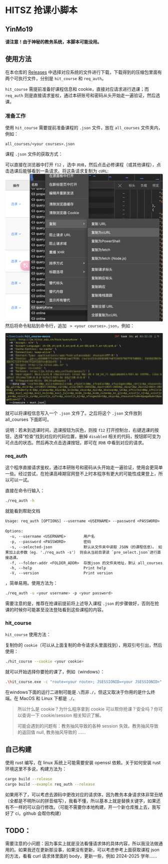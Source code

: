 # HITSZ 抢课小脚本

## YinMo19

**请注意！由于神秘的教务系统，本脚本可能没用。**

## 使用方法

在本仓库的 [Releases](https://github.com/YinMo19/hit_course/releases) 中选择对应系统的文件进行下载，下载得到的压缩包里面有两个可执行文件，分别是 `hit_course` 和 `req_auth`。

`hit_course` 需提前准备好课程信息和 cookie，直接对应请求进行选课；而 `req_auth` 则是直接请求鉴权，通过本研账号和密码从头开始走一遍验证，然后选课。

### 准备工作

使用 `hit_course` 需要提前准备课程的 `.json` 文件，放在 `all_courses` 文件夹内，例如：

```
all_courses/<your courses>.json
```

课程 `.json` 文件的获取方式：

可以直接在浏览器中打开 `f12` ，选中 `网络`，然后点击必修课程（或其他课程），点击选课后能够看到一条请求。将这条请求复制为 `cURL`:
![browser](static/QQ_1734983191878.png)
然后将命令粘贴到命令行，追加 ` > <your courses>.json`，例如：

![](static/QQ_1734983307628.png)

就可以将课程信息写入一个 `.json` 文件了。之后将这个 `.json` 文件放到 all_courses 下面即可。

说明：若未到选课时间，选课按钮为灰色，则按 `f12` 打开控制台，右键选课的按钮，选择“检查”找到对应的代码位置，删掉 `disabled` 相关的代码，按钮即可变为可点击的状态。然后再次点击选课按钮，即可在 `网络` 中看到对应的请求。

### req_auth

这个程序直接请求鉴权，通过本研账号和密码从头开始走一遍验证，使用会更简单一些。经过尝试，在抢课高峰期官网登不上时本程序有更大的可能性成果登上，所以可以一试。

直接在命令行输入：

```bash
./req_auth -h
```

就能看到帮助文档

```
Usage: req_auth [OPTIONS] --username <USERNAME> --password <PASSWORD>

Options:
  -u, --username <USERNAME>        用户名
  -p, --password <PASSWORD>        密码
  -s, --selected-json              默认从文件夹中读取 JSON（的课程信息）。 如果加上此参数（eg. './req_auth -s'） 则会从当前目录读 `pre_select.json`进行直接选课。
  -f, --folder-addr <FOLDER_ADDR>  存放json 的文件夹地址，默认 all_courses
  -h, --help                       Print help
  -V, --version                    Print version
```
，简单易用。使用方法为：
```bash
./req_auth -u <your username> -p <your password>
```
需要注意的是，推荐在抢课前提前将上述导入课程 `.json` 的步骤做好，否则在抢课的时候你可能甚至没法登陆看到这些课程的内容。


### hit_course

`hit_course` 使用方法：

复制你的 `cookie`（可以从上面复制的命令请求头里面找到），用双引号引出，然后使用：

```bash
./hit_course --cookie <your cookie>
```

就可以开始选择你要抢的课了，例如（windows）：
```bash
.\hit_course.exe -c "route=<your route>; JSESSIONID=<your JSESSIONID>"
```
在windows下面的运行二进制可能是`.\`而非`./`，但这又取决于你用的是什么终端。在 MacOS 和 Linux 下都是 `./`。

> 所以什么是 cookie？为什么程序拿到 cookie 可以帮你抢课？安全吗？你可以查询一下 cookie/session 相关知识了解。
>
> 可能会遇到的问题有：教务抽风导致的各种 session 失效。教务抽风导致的返回值 null, 教务抽风导致的 ......

## 自己构建

使用 rust 编写，在 linux 系统上可能需要安装 openssl 依赖。关于如何安装 rust 环境这里不多说，构建方法为：

```bash
cargo build --release
cargo build --example req_auth --release
```

如果用不了，可以考虑去源码中更改对应的请求体，因为教务本身请求体非常丑陋（全都是不明所以的拼音缩写），我看不懂，所以基本上就是替换关键字，如果还有不一样的可以自行修改。（可能不需要你本地构建，开一个新仓库推上去，我写好了 ci，github 会帮你构建）

## TODO：

需要注意的小问题：因为事实上就是没法看懂请求体的具体内容，所以我没法做通用的。如果我还在更新那没事，如果没有更新，可以考虑参考上面获取课程 json 的方法，看看 curl 请求体里面的 body，更新一些，例如 2024-2025 学年......

